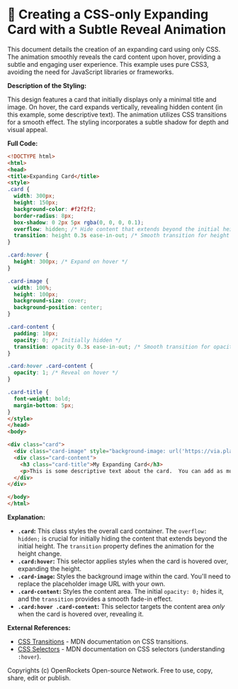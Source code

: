 # 🐞 Creating a CSS-only Expanding Card with a Subtle Reveal Animation


This document details the creation of an expanding card using only CSS.  The animation smoothly reveals the card content upon hover, providing a subtle and engaging user experience.  This example uses pure CSS3, avoiding the need for JavaScript libraries or frameworks.


**Description of the Styling:**

This design features a card that initially displays only a minimal title and image. On hover, the card expands vertically, revealing hidden content (in this example, some descriptive text).  The animation utilizes CSS transitions for a smooth effect. The styling incorporates a subtle shadow for depth and visual appeal.


**Full Code:**

```html
<!DOCTYPE html>
<html>
<head>
<title>Expanding Card</title>
<style>
.card {
  width: 300px;
  height: 150px;
  background-color: #f2f2f2;
  border-radius: 8px;
  box-shadow: 0 2px 5px rgba(0, 0, 0, 0.1);
  overflow: hidden; /* Hide content that extends beyond the initial height */
  transition: height 0.3s ease-in-out; /* Smooth transition for height change */
}

.card:hover {
  height: 300px; /* Expand on hover */
}

.card-image {
  width: 100%;
  height: 100px;
  background-size: cover;
  background-position: center;
}

.card-content {
  padding: 10px;
  opacity: 0; /* Initially hidden */
  transition: opacity 0.3s ease-in-out; /* Smooth transition for opacity change */
}

.card:hover .card-content {
  opacity: 1; /* Reveal on hover */
}

.card-title {
  font-weight: bold;
  margin-bottom: 5px;
}
</style>
</head>
<body>

<div class="card">
  <div class="card-image" style="background-image: url('https://via.placeholder.com/300x100');"></div>
  <div class="card-content">
    <h3 class="card-title">My Expanding Card</h3>
    <p>This is some descriptive text about the card.  You can add as much content as you like here.  The card will expand to accommodate it.</p>
  </div>
</div>

</body>
</html>
```


**Explanation:**

*   **`.card`:**  This class styles the overall card container.  The `overflow: hidden;` is crucial for initially hiding the content that extends beyond the initial height.  The `transition` property defines the animation for the height change.
*   **`.card:hover`:** This selector applies styles when the card is hovered over, expanding the height.
*   **`.card-image`:** Styles the background image within the card.  You'll need to replace the placeholder image URL with your own.
*   **`.card-content`:**  Styles the content area.  The initial `opacity: 0;` hides it, and the `transition` provides a smooth fade-in effect.
*   **`.card:hover .card-content`:**  This selector targets the content area *only* when the card is hovered over, revealing it.


**External References:**

*   [CSS Transitions](https://developer.mozilla.org/en-US/docs/Web/CSS/transition) - MDN documentation on CSS transitions.
*   [CSS Selectors](https://developer.mozilla.org/en-US/docs/Web/CSS/Specificity) - MDN documentation on CSS selectors (understanding `:hover`).


Copyrights (c) OpenRockets Open-source Network. Free to use, copy, share, edit or publish.


